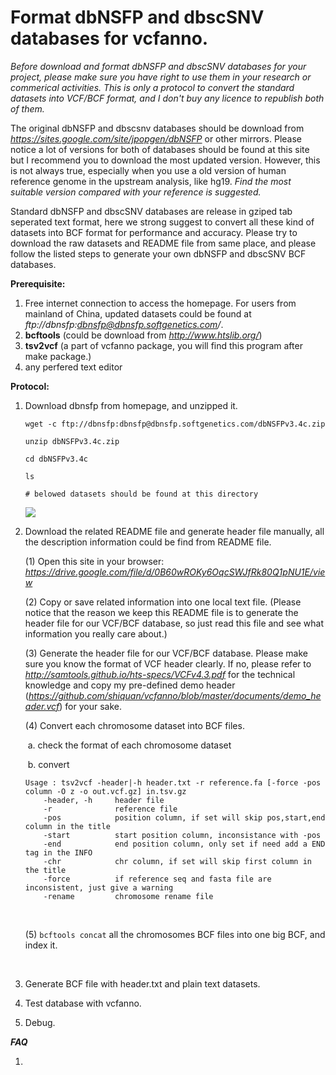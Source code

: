 
Format dbNSFP and dbscSNV databases for vcfanno.
==================================

*Before download and format dbNSFP and dbscSNV databases for your project, please make sure you have right to use them in your research or commerical activities. This is only a protocol to convert the standard datasets into VCF/BCF format, and I don't buy any licence to republish both of them.*

 The original dbNSFP and dbscsnv databases should be download from *https://sites.google.com/site/jpopgen/dbNSFP* or other mirrors. Please notice a lot of versions for both of databases should be found at this site but I recommend  you to download the most updated version. However, this is not always true, especially when you use a old version of human reference genome in the upstream analysis, like hg19. *Find the most suitable version compared with your reference is suggested.*



Standard dbNSFP and dbscSNV databases are release in gziped tab seperated text format, here we strong suggest to convert all these kind of datasets into BCF format for performance and accuracy. Please try to download the raw datasets and README file from same place, and please follow the listed steps to generate your own dbNSFP and dbscSNV BCF databases.



**Prerequisite:**

1. Free internet connection to access the homepage. For users from mainland of China, updated datasets could be found at *ftp://dbnsfp:dbnsfp@dbnsfp.softgenetics.com/*.
2. **bcftools**  (could be download from *http://www.htslib.org/*)
3. **tsv2vcf**    (a part of vcfanno package, you will find this program after make package.)
4. any perfered text editor



**Protocol:**

1. Download dbnsfp from homepage, and unzipped it.

   `wget -c ftp://dbnsfp:dbnsfp@dbnsfp.softgenetics.com/dbNSFPv3.4c.zip`

   `unzip dbNSFPv3.4c.zip ` 

   `cd dbNSFPv3.4c`

   `ls`

   `# belowed datasets should be found at this directory`

   ![](https://github.com/shiquan/vcfanno/blob/master/documents/database/dbNSFP_files.png)

2. Download the related README file and generate header file manually, all the description information could be find from README file.

   (1) Open this site in your browser: *https://drive.google.com/file/d/0B60wROKy6OqcSWJfRk80Q1pNU1E/view*

   (2) Copy or save related information into one local text file. (Please notice that the reason we keep this README file is to generate the header file for our VCF/BCF database, so just read this file and see what information you really care about.)

   (3) Generate the header file for our VCF/BCF database. Please make sure you know the format of VCF header clearly. If no, please refer to *http://samtools.github.io/hts-specs/VCFv4.3.pdf* for the technical knowledge and copy my pre-defined demo header (*https://github.com/shiquan/vcfanno/blob/master/documents/demo_header.vcf*) for your sake.

   (4)  Convert each chromosome dataset into BCF files. 

   ​	a. check the format of each chromosome dataset

   ​	b. convert	

       Usage : tsv2vcf -header|-h header.txt -r reference.fa [-force -pos column -O z -o out.vcf.gz] in.tsv.gz
           -header, -h     header file
           -r              reference file
           -pos            position column, if set will skip pos,start,end column in the title
           -start          start position column, inconsistance with -pos
           -end            end position column, only set if need add a END tag in the INFO
           -chr            chr column, if set will skip first column in the title
           -force          if reference seq and fasta file are inconsistent, just give a warning
           -rename         chromosome rename file

   ​

   (5)  `bcftools concat` all the chromosomes BCF files into one big BCF, and index it.

   ​

3. Generate BCF file with header.txt and plain text datasets.

4. Test database with vcfanno.

5. Debug.



***FAQ***

1. ​



